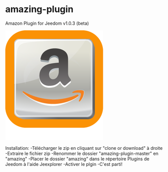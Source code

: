 # amazing-plugin
Amazon Plugin for Jeedom
v1.0.3 (beta)

![Screenshot](amazing_icon.png)

Installation:
-Télécharger le zip en cliquant sur "clone or download" à droite
-Extraire le fichier zip
-Renommer le dossier "amazing-plugin-master" en "amazing"
-Placer le dossier "amazing" dans le répertoire Plugins de Jeedom à l'aide Jeexplorer
-Activer le plgin
-C'est parti!
